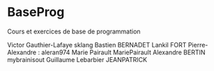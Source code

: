 BaseProg
========

Cours et exercices de base de programmation

Victor Gauthier-Lafaye sklang
Bastien BERNADET Lankil
FORT Pierre-Alexandre : aleran974
Marie Pairault MariePairault
Alexandre BERTIN mybrainisout
Guillaume Lebarbier JEANPATRICK
